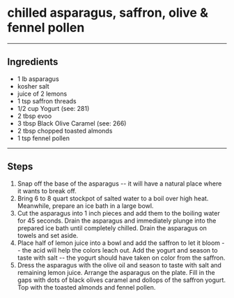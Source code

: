 # chilled asparagus, saffron, olive & fennel pollen

---

## Ingredients

* 1 lb asparagus
* kosher salt
* juice of 2 lemons
* 1 tsp saffron threads
* 1/2 cup Yogurt (see: 281)
* 2 tbsp evoo
* 3 tbsp Black Olive Caramel (see: 266)
* 2 tbsp chopped toasted almonds
* 1 tsp fennel pollen

---

## Steps

1.  Snap off the base of the asparagus -- it will have a natural place where  it wants to break off.
2.  Bring 6 to 8 quart stockpot of salted water to a boil over high heat. Meanwhile, prepare an ice bath in a large bowl.
3.  Cut the asparagus into 1 inch pieces and add them to the boiling water for 45 seconds. Drain the asparagus and immediately plunge into the prepared ice bath until completely chilled. Drain the asparagus on towels and set aside.
4.  Place half of lemon juice into a bowl and add the saffron to let it bloom -- the acid will help the colors leach out. Add the yogurt and season to taste with salt -- the yogurt should have taken on color from the saffron.
5.  Dress the asparagus  with the olive oil and season to taste with salt and remaining lemon juice. Arrange the asparagus on the plate. Fill in the gaps with dots of black olives caramel and dollops of the saffron yogurt. Top with the toasted almonds and fennel pollen.